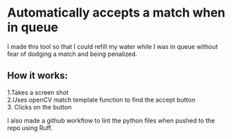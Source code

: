 # Automatically accepts a match when in queue

I made this tool so that I could refill my water while I was in queue without fear of dodging a match and being penalized.

## How it works:

  1.Takes a screen shot\
  2.Uses openCV match template function to find the accept button\
  3. Clicks on the button

I also made a github workflow to lint the python files when pushed to the repo using Ruff.
